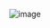 ![image](https://user-images.githubusercontent.com/59343226/184048740-90ce6a4f-008e-47a8-8a56-790b9d7f79c3.png)
